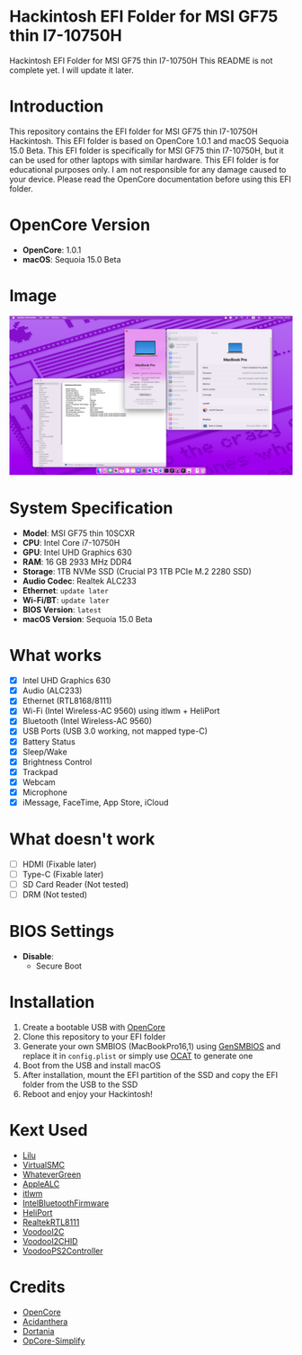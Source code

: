 # Hackintosh EFI Folder for MSI GF75 thin I7-10750H
Hackintosh EFI Folder for MSI GF75 thin I7-10750H
This README is not complete yet. I will update it later.

# Introduction
This repository contains the EFI folder for MSI GF75 thin I7-10750H Hackintosh. This EFI folder is based on OpenCore 1.0.1 and macOS Sequoia 15.0 Beta. This EFI folder is specifically for MSI GF75 thin I7-10750H, but it can be used for other laptops with similar hardware. This EFI folder is for educational purposes only. I am not responsible for any damage caused to your device. Please read the OpenCore documentation before using this EFI folder.

# OpenCore Version
- **OpenCore**: 1.0.1
- **macOS**: Sequoia 15.0 Beta

# Image
![About This Mac](/assets/ss-1.png)

# System Specification
- **Model**: MSI GF75 thin 10SCXR
- **CPU**: Intel Core i7-10750H
- **GPU**: Intel UHD Graphics 630
- **RAM**: 16 GB 2933 MHz DDR4
- **Storage**: 1TB NVMe SSD (Crucial P3 1TB PCIe M.2 2280 SSD)
- **Audio Codec**: Realtek ALC233
- **Ethernet**: `update later`
- **Wi-Fi/BT**: `update later`
- **BIOS Version**: `latest`
- **macOS Version**: Sequoia 15.0 Beta


# What works
- [x] Intel UHD Graphics 630
- [x] Audio (ALC233)
- [x] Ethernet (RTL8168/8111)
- [x] Wi-Fi (Intel Wireless-AC 9560) using itlwm + HeliPort
- [x] Bluetooth (Intel Wireless-AC 9560)
- [x] USB Ports (USB 3.0 working, not mapped type-C)
- [x] Battery Status
- [x] Sleep/Wake
- [x] Brightness Control
- [x] Trackpad
- [x] Webcam
- [x] Microphone
- [x] iMessage, FaceTime, App Store, iCloud

# What doesn't work
- [ ] HDMI (Fixable later)
- [ ] Type-C (Fixable later)
- [ ] SD Card Reader (Not tested)
- [ ] DRM (Not tested)

# BIOS Settings
- **Disable**:
  - Secure Boot

# Installation
1. Create a bootable USB with [OpenCore](https://dortania.github.io/OpenCore-Install-Guide/installer-guide/)
2. Clone this repository to your EFI folder
3. Generate your own SMBIOS (MacBookPro16,1) using [GenSMBIOS](https://github.com/corpnewt/GenSMBIOS) and replace it in `config.plist` or simply use [OCAT](https://github.com/ic005k/OCAuxiliaryTools) to generate one
4. Boot from the USB and install macOS
5. After installation, mount the EFI partition of the SSD and copy the EFI folder from the USB to the SSD
6. Reboot and enjoy your Hackintosh!

# Kext Used
- [Lilu]()
- [VirtualSMC]()
- [WhateverGreen]()
- [AppleALC]()
- [itlwm]()
- [IntelBluetoothFirmware]()
- [HeliPort]()
- [RealtekRTL8111]()
- [VoodooI2C]()
- [VoodooI2CHID]()
- [VoodooPS2Controller]()

# Credits
- [OpenCore](https://github.com/acidanthera/OpenCorePkg)
- [Acidanthera](https://github.com/acidanthera)
- [Dortania](https://github.com/dortania)
- [OpCore-Simplify](https://github.com/lzhoang2801/OpCore-Simplify)
